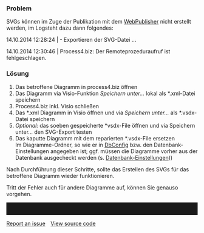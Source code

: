 ### Problem

SVGs können im Zuge der Publikation mit dem [WebPublisher](WebPublisher)
nicht erstellt werden, im Logsteht dazu dann folgendes:

14.10.2014 12:28:24 \| - Exportieren der SVG-Datei ...

14.10.2014 12:30:46 \| Process4.biz: Der Remoteprozeduraufruf ist
fehlgeschlagen.

### Lösung

1.  Das betroffene Diagramm in process4.biz öffnen
2.  Das Diagramm via Visio-Funktion *Speichern unter…* lokal als
    \*.xml-Datei speichern
3.  Process4.biz inkl. Visio schließen
4.  Das \*.xml Diagramm in Visio öffnen und via *Speichern unter…* als
    \*.vsdx-Datei speichern
5.  *Optional:* das soeben gespeicherte \*vsdx-File öffnen und via
    Speichern unter… den SVG-Export testen
6.  Das kaputte Diagramm mit dem reparierten \*.vsdx-File ersetzen  
    Im Diagramme-Ordner, so wie er in
    [DbConfig](DbConfig_Verwalten_von_Datenbanken) bzw. den
    Datenbank-Einstellungen angegeben ist; ggf. müssen die Diagramme
    vorher aus der Datenbank ausgecheckt werden (s.
    [Datenbank-Einstellungen](Datenbank-Einstellungen)))

Nach Durchführung dieser Schritte, sollte das Erstellen des SVGs für das
betroffene Diagramm wieder funktionieren.

Tritt der Fehler auch für andere Diagramme auf, können Sie genauso
vorgehen.

<hr style="padding-top:2rem" />
<a href="https://github.com/process4/docs/issues" target="_blank" class="bgw btn btn-primary btn-lg shadow-sm">Report an issue</a>
<a href="https://github.com/process4/docs" target="_blank" class="bgw btn btn-primary btn-lg shadow-sm" style="margin-left:10px;">View source code</a>